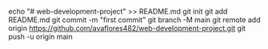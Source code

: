echo "# web-development-project" >> README.md
git init
git add README.md
git commit -m "first commit"
git branch -M main
git remote add origin https://github.com/avaflores482/web-development-project.git
git push -u origin main
